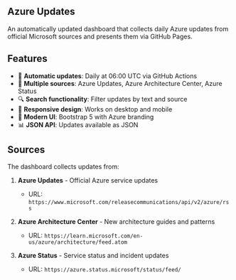 ## Azure Updates
An automatically updated dashboard that collects daily Azure updates from official Microsoft sources and presents them via GitHub Pages.

## Features

- 🔄 **Automatic updates**: Daily at 06:00 UTC via GitHub Actions
- 📰 **Multiple sources**: Azure Updates, Azure Architecture Center, Azure Status
- 🔍 **Search functionality**: Filter updates by text and source
- 📱 **Responsive design**: Works on desktop and mobile
- 🎨 **Modern UI**: Bootstrap 5 with Azure branding
- 📊 **JSON API**: Updates available as JSON

## Sources

The dashboard collects updates from:

1. **Azure Updates** - Official Azure service updates
   - URL: `https://www.microsoft.com/releasecommunications/api/v2/azure/rss`
   
2. **Azure Architecture Center** - New architecture guides and patterns
   - URL: `https://learn.microsoft.com/en-us/azure/architecture/feed.atom`
   
3. **Azure Status** - Service status and incident updates
   - URL: `https://azure.status.microsoft/status/feed/`
